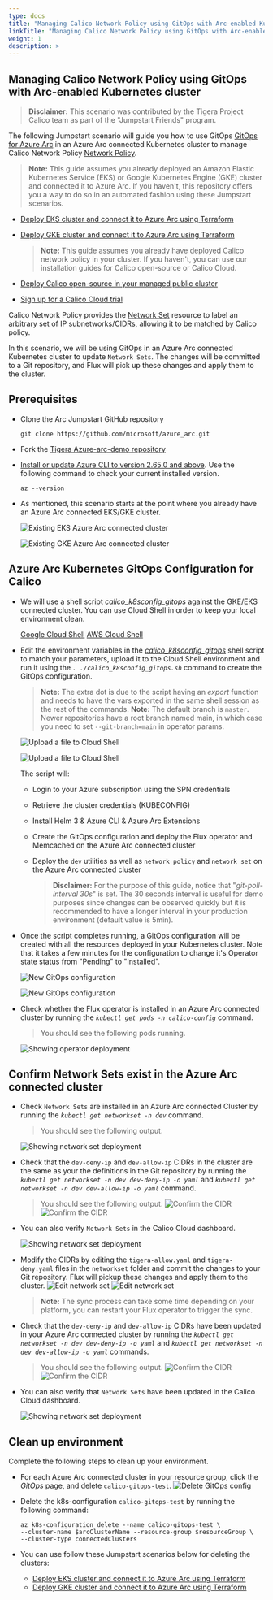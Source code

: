 ```yaml
---
type: docs
title: "Managing Calico Network Policy using GitOps with Arc-enabled Kubernetes cluster"
linkTitle: "Managing Calico Network Policy using GitOps with Arc-enabled Kubernetes cluster"
weight: 1
description: >
---
```


## Managing Calico Network Policy using GitOps with Arc-enabled Kubernetes cluster

 > **Disclaimer:** This scenario was contributed by the Tigera Project Calico team as part of the "Jumpstart Friends" program.

The following Jumpstart scenario will guide you how to use GitOps [GitOps for Azure Arc](https://learn.microsoft.com/azure/azure-arc/kubernetes/tutorial-use-gitops-connected-cluster) in an Azure Arc connected Kubernetes cluster to manage Calico Network Policy [Network Policy](https://projectcalico.docs.tigera.io/about/about-network-policy).

  > **Note:** This guide assumes you already deployed an Amazon Elastic Kubernetes Service (EKS) or Google Kubernetes Engine (GKE) cluster and connected it to Azure Arc. If you haven't, this repository offers you a way to do so in an automated fashion using these Jumpstart scenarios.

- [Deploy EKS cluster and connect it to Azure Arc using Terraform](../../../eks/eks_terraform/)
- [Deploy GKE cluster and connect it to Azure Arc using Terraform](../../../gke/gke_terraform/)

  > **Note:** This guide assumes you already have deployed Calico network policy in your cluster. If you haven't, you can use our installation guides for Calico open-source or Calico Cloud.

- [Deploy Calico open-source in your managed public cluster](https://projectcalico.docs.tigera.io/getting-started/kubernetes/managed-public-cloud/)
- [Sign up for a Calico Cloud trial](https://www.calicocloud.io/?utm_campaign=calicocloud&utm_medium=digital&utm_source=microsoft)

Calico Network Policy provides the [Network Set](https://projectcalico.docs.tigera.io/archive/v3.21/reference/resources/networkset) resource to label an arbitrary set of IP subnetworks/CIDRs, allowing it to be matched by Calico policy.

In this scenario, we will be using GitOps in an Azure Arc connected Kubernetes cluster to update `Network Sets`. The changes will be committed to a Git repository, and Flux will pick up these changes and apply them to the cluster.

## Prerequisites

- Clone the Arc Jumpstart GitHub repository

    ```shell
    git clone https://github.com/microsoft/azure_arc.git
    ```

- Fork the [Tigera Azure-arc-demo repository](https://github.com/tigera-solutions/Azure-arc-demo)

- [Install or update Azure CLI to version 2.65.0 and above](https://learn.microsoft.com/cli/azure/install-azure-cli?view=azure-cli-latest). Use the following command to check your current installed version.

  ```shell
  az --version
  ```

- As mentioned, this scenario starts at the point where you already have an Azure Arc connected EKS/GKE cluster.

    ![Existing EKS Azure Arc connected cluster](./01.png)

    ![Existing GKE Azure Arc connected cluster](./02.png)

## Azure Arc Kubernetes GitOps Configuration for Calico

- We will use a shell script [*calico_k8sconfig_gitops*](https://raw.githubusercontent.com/microsoft/azure_arc/main/azure_arc_k8s_jumpstart/multi_distributions/calico_gitops/calico_k8sconfig_gitops.sh) against the GKE/EKS connected cluster. You can use Cloud Shell in order to keep your local environment clean.

  [Google Cloud Shell](https://cloud.google.com/shell)
  [AWS Cloud Shell](https://aws.amazon.com/cloudshell/)

- Edit the environment variables in the [*calico_k8sconfig_gitops*](https://raw.githubusercontent.com/microsoft/azure_arc/main/azure_arc_k8s_jumpstart/multi_distributions/calico_gitops/calico_k8sconfig_gitops.sh) shell script to match your parameters, upload it to the Cloud Shell environment and run it using the *`. ./calico_k8sconfig_gitops.sh`* command to create the GitOps configuration.

    > **Note:** The extra dot is due to the script having an *export* function and needs to have the vars exported in the same shell session as the rest of the commands.
    > **Note:** The default branch is `master`. Newer repositories have a root branch named main, in which case you need to set `--git-branch=main` in operator params.

    ![Upload a file to Cloud Shell](./03.png)

    ![Upload a file to Cloud Shell](./04.png)

    The script will:

  - Login to your Azure subscription using the SPN credentials
  - Retrieve the cluster credentials (KUBECONFIG)
  - Install Helm 3 & Azure CLI & Azure Arc Extensions
  - Create the GitOps configuration and deploy the Flux operator and Memcached on the Azure Arc connected cluster
  - Deploy the `dev` utilities as well as `network policy` and `network set` on the Azure Arc connected cluster

    > **Disclaimer:** For the purpose of this guide, notice that "*git-poll-interval 30s*" is set. The 30 seconds interval is useful for demo purposes since changes can be observed quickly but it is recommended to have a longer interval in your production environment (default value is 5min).

- Once the script completes running, a GitOps configuration will be created with all the resources deployed in your Kubernetes cluster. Note that it takes a few minutes for the configuration to change it's Operator state status from "Pending" to "Installed".

    ![New GitOps configuration](./05.png)

    ![New GitOps configuration](./06.png)

- Check whether the Flux operator is installed in an Azure Arc connected cluster by running the *`kubectl get pods -n calico-config`* command.
  > You should see the following pods running.

  ![Showing operator deployment](./07.png)

## Confirm Network Sets exist in the Azure Arc connected cluster

- Check `Network Sets` are installed in an Azure Arc connected Cluster by running the *`kubectl get networkset -n dev`*  command.
  > You should see the following output.

  ![Showing network set deployment](./08.png)

- Check that the `dev-deny-ip` and `dev-allow-ip` CIDRs in the cluster are the same as your the definitions in the Git repository by running the *`kubectl get networkset -n dev dev-deny-ip -o yaml`* and *`kubectl get networkset -n dev dev-allow-ip -o yaml`* command.
  > You should see the following output.
  ![Confirm the CIDR](./09.png)  
  ![Confirm the CIDR](./10.png)  

- You can also verify  `Network Sets` in the Calico Cloud dashboard.

  ![Showing network set deployment](./11.png)  

- Modify the CIDRs by editing the `tigera-allow.yaml` and `tigera-deny.yaml` files in the `networkset` folder and commit the changes to your Git repository. Flux will pickup these changes and apply them to the cluster.
  ![Edit network set](./12.png)
  ![Edit network set](./13.png)
  
  > **Note:** The sync process can take some time depending on your platform, you can restart your Flux operator to trigger the sync.

- Check that the `dev-deny-ip` and `dev-allow-ip` CIDRs have been updated in your Azure Arc connected cluster by running the *`kubectl get networkset -n dev dev-deny-ip -o yaml`* and *`kubectl get networkset -n dev dev-allow-ip -o yaml`* commands.
  > You should see the following output.
  ![Confirm the CIDR](./14.png)
  ![Confirm the CIDR](./15.png)

- You can also verify that `Network Sets` have been updated in the Calico Cloud dashboard.

  ![Showing network set deployment](./16.png)  

## Clean up environment

Complete the following steps to clean up your environment.

- For each Azure Arc connected cluster in your resource group, click the _GitOps_ page, and delete `calico-gitops-test`.
  ![Delete GitOps config](./17.png)

- Delete the k8s-configuration `calico-gitops-test` by running the following command:

    ```shell
    az k8s-configuration delete --name calico-gitops-test \
    --cluster-name $arcClusterName --resource-group $resourceGroup \
    --cluster-type connectedClusters
    ```

- You can use follow these Jumpstart scenarios below for deleting the clusters:

  - [Deploy EKS cluster and connect it to Azure Arc using Terraform](../../../eks/eks_terraform/)
  - [Deploy GKE cluster and connect it to Azure Arc using Terraform](../../../gke/gke_terraform/)
